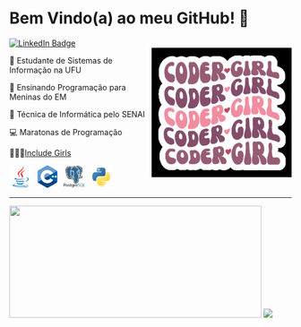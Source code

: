 # Bem Vindo(a) ao meu GitHub! 👋

<div id="badges"> 
  <a href = "https://www.linkedin.com/in/mara-vilioza-tecnologia/"> 
    <img src="https://img.shields.io/badge/LinkedIn-blue?style=for-the-badge&logo=linkedin&logoColor=white" alt="LinkedIn Badge"/> 
  </a> 
</div> 

<img src = "codergirl.png" width = "250pix" align = "right">

🌱 Estudante de Sistemas de Informação na UFU 

👾 Ensinando Programação para Meninas do EM 

🧠 Técnica de Informática pelo SENAI

💻 Maratonas de Programação

💁🏾‍♀[Include Girls](https://includegirls.facom.ufu.br/)

<div>  
  <img src="https://github.com/devicons/devicon/blob/master/icons/java/java-original.svg" title="java" alt="java" width="40" height="40"/>&nbsp;  
  <img src="https://github.com/devicons/devicon/blob/master/icons/cplusplus/cplusplus-original.svg" title="c++" alt="c++" width="40" height="40"/>&nbsp;  
  <img src="https://github.com/devicons/devicon/blob/master/icons/postgresql/postgresql-original-wordmark.svg" title="postgresql" alt="postgresql" width="40" height="40"/>&nbsp;   
  <img src="https://github.com/devicons/devicon/blob/master/icons/python/python-original.svg" title="python" alt="python" width="40" height="40"/>&nbsp;  
</div>  

---

<div>
  <img height = "200" width = "450" src="https://github-readme-stats.vercel.app/api/top-langs/?username=MaraVilioza&show_icons=true&theme=bear&count_private=false"/> 
  <img height = "200" src="https://github-readme-stats.vercel.app/api?username=MaraVilioza&show_icons=true&show_icons=true&theme=bear&count_private=true"/> 
</div>

